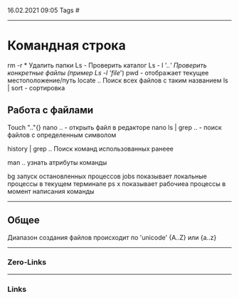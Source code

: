 16.02.2021 09:05
Tags #

---
# Командная строка
rm -r *  Удалить папки
Ls - Проверить каталог
Ls - l '..*' Проверить конкретные файлы (пример Ls -l 'file*')
pwd - отображает текущее местоположение/путь
locate .. Поиск всех файлов с таким названием
ls | sort - сортировка

## Работа с файлами
Touch ".."{}
nano ..  - открыть файл в редакторе nano
ls | grep .. - поиск файлов с определенным символом

history | grep .. Поиск команд использованных ранеее

man .. узнать атрибуты команды
 
 bg запуск остановленных процессов
 jobs показывает локальные процессы в текущем терминале
 ps x показывает рабочиеа процессы в момент написания команды
 
---

## Общее
Диапазон создания файлов происходит по 'unicode' {A..Z} или {a..z}

---
### Zero-Links


---
### Links